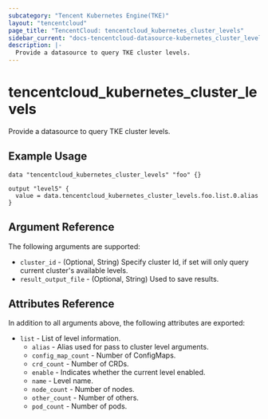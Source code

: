```yaml
---
subcategory: "Tencent Kubernetes Engine(TKE)"
layout: "tencentcloud"
page_title: "TencentCloud: tencentcloud_kubernetes_cluster_levels"
sidebar_current: "docs-tencentcloud-datasource-kubernetes_cluster_levels"
description: |-
  Provide a datasource to query TKE cluster levels.
---
```


# tencentcloud_kubernetes_cluster_levels

Provide a datasource to query TKE cluster levels.

## Example Usage

```hcl
data "tencentcloud_kubernetes_cluster_levels" "foo" {}

output "level5" {
  value = data.tencentcloud_kubernetes_cluster_levels.foo.list.0.alias
}
```

## Argument Reference

The following arguments are supported:

* `cluster_id` - (Optional, String) Specify cluster Id, if set will only query current cluster's available levels.
* `result_output_file` - (Optional, String) Used to save results.

## Attributes Reference

In addition to all arguments above, the following attributes are exported:

* `list` - List of level information.
  * `alias` - Alias used for pass to cluster level arguments.
  * `config_map_count` - Number of ConfigMaps.
  * `crd_count` - Number of CRDs.
  * `enable` - Indicates whether the current level enabled.
  * `name` - Level name.
  * `node_count` - Number of nodes.
  * `other_count` - Number of others.
  * `pod_count` - Number of pods.


